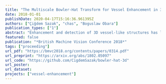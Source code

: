 ```yaml
---
title: "The Multiscale Bowler-Hat Transform for Vessel Enhancement in 3D Biomedical Images"
date: 2018-01-01
publishDate: 2020-04-17T15:16:36.961395Z
authors: ["Çiğdem Sazak", "chas", "Boguslaw Obara"]
publication_types: ["1"]
abstract: "Enhancement and detection of 3D vessel-like structures has long been an open problem as most existing image processing methods fail in many aspects, including a lack of uniform enhancement between vessels of different radii and a lack of enhancement at the junctions. Here, we propose a method based on mathematical morphology to enhance 3D vessel-like structures in biomedical images. The proposed method, 3D bowler-hat transform, combines sphere and line structuring elements to enhance vessel-like structures. The proposed method is validated on synthetic and real data and compared with state-of-the-art methods. Our results show that the proposed method achieves a high-quality vessel-like structures enhancement in both synthetic and real biomedical images, and is able to cope with variations in vessels thickness throughout vascular networks while remaining robust at junctions. "
featured: false
publication: "*British Machine Vision Conference 2018*"
tags: ["proceeding"]
url_pdf: "https://bmvc2018.org/contents/papers/0314.pdf"
url_preprint: "https://arxiv.org/abs/1802.05097"
url_code: "https://github.com/CigdemSazak/bowler-hat-3d"
url_poster:
url_dataset:
projects: ["vessel-enhancement"]
---
```


